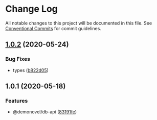 # Change Log

All notable changes to this project will be documented in this file.
See [Conventional Commits](https://conventionalcommits.org) for commit guidelines.

## [1.0.2](https://github.com/demonovel/db-api/compare/@demonovel/db-api@1.0.1...@demonovel/db-api@1.0.2) (2020-05-24)


### Bug Fixes

* types ([b822d05](https://github.com/demonovel/db-api/commit/b822d054b56f2f7e9465ccb9e51850c2c8ea7b04))





## 1.0.1 (2020-05-18)


### Features

* @demonovel/db-api ([83191fe](https://github.com/demonovel/db-api/commit/83191fe0dd35a6984677fb8a51e06a1f91f18a70))
